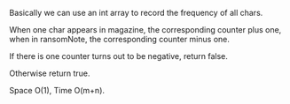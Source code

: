 
Basically we can use an int array to record the frequency of all chars.   

When one char appears in magazine, the corresponding counter plus one, when in ransomNote, the corresponding counter minus one.  

If there is one counter turns out to be negative, return false.

Otherwise return true.  

Space O(1),  Time O(m+n).   

